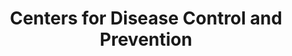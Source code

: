 ---
title: Centers for Disease Control and Prevention
organization: Global TravEpiNet Program and Travel Healthy Project
img: ./cdc.jpg
list: []
href: 'https://wwwnc.cdc.gov/travel/page/partners'
order: 4
---